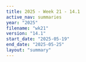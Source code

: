 ```yaml
---
title: 2025 - Week 21 - 14.1
active_nav: summaries
year: "2025"
filename: "wk21"
version: "14.1"
start_date: "2025-05-19"
end_date: "2025-05-25"
layout: "summary"
---
```

